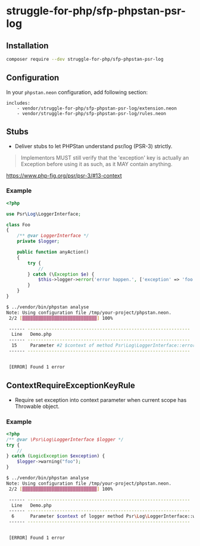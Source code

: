 struggle-for-php/sfp-phpstan-psr-log
============================

## Installation

```sh
composer require --dev struggle-for-php/sfp-phpstan-psr-log
```

## Configuration

In your `phpstan.neon` configuration, add following section:

```neon
includes:
	- vendor/struggle-for-php/sfp-phpstan-psr-log/extension.neon
	- vendor/struggle-for-php/sfp-phpstan-psr-log/rules.neon
```

## Stubs
- Deliver stubs to let PHPStan understand psr/log (PSR-3) strictly.

>  Implementors MUST still verify that the 'exception' key is actually an Exception before using it as such, as it MAY contain anything.

https://www.php-fig.org/psr/psr-3/#13-context

### Example

```php
<?php

use Psr\Log\LoggerInterface;

class Foo
{
    /** @var LoggerInterface */
    private $logger;

    public function anyAction()
    {
        try {
            // 
        } catch (\Exception $e) {
            $this->logger->error('error happen.', ['exception' => 'foo']);
        }
    }
}
```

```sh
$ ../vendor/bin/phpstan analyse
Note: Using configuration file /tmp/your-project/phpstan.neon.
 2/2 [▓▓▓▓▓▓▓▓▓▓▓▓▓▓▓▓▓▓▓▓▓▓▓▓▓▓▓▓] 100%

 ------ -------------------------------------------------------------
  Line   Demo.php
 ------ -------------------------------------------------------------
  15     Parameter #2 $context of method Psr\Log\LoggerInterface::error() expects array()|array('exception' => Exception), array('exception' => 'foo') given.
 ------ -------------------------------------------------------------


 [ERROR] Found 1 error
```

## ContextRequireExceptionKeyRule

- Require set exception into context parameter when current scope has Throwable object.

### Example

```php
<?php
/** @var \Psr\Log\LoggerInterface $logger */
try {
    // 
} catch (LogicException $exception) {
    $logger->warning("foo");
}
```

```sh
$ ../vendor/bin/phpstan analyse
Note: Using configuration file /tmp/your-project/phpstan.neon.
 2/2 [▓▓▓▓▓▓▓▓▓▓▓▓▓▓▓▓▓▓▓▓▓▓▓▓▓▓▓▓] 100%

 ------ -------------------------------------------------------------
  Line   Demo.php
 ------ -------------------------------------------------------------
  6      Parameter $context of logger method Psr\Log\LoggerInterface::warning() requires \'exception\' key. Current scope has Throwable variable - $exception
 ------ -------------------------------------------------------------


 [ERROR] Found 1 error
```
